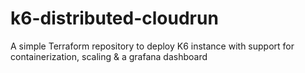 # k6-distributed-cloudrun
A simple Terraform repository to deploy K6 instance with support for containerization, scaling &amp; a grafana dashboard
